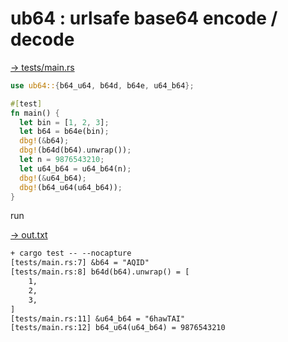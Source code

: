 # ub64 : urlsafe base64 encode / decode

[→ tests/main.rs](tests/main.rs)

```rust
use ub64::{b64_u64, b64d, b64e, u64_b64};

#[test]
fn main() {
  let bin = [1, 2, 3];
  let b64 = b64e(bin);
  dbg!(&b64);
  dbg!(b64d(b64).unwrap());
  let n = 9876543210;
  let u64_b64 = u64_b64(n);
  dbg!(&u64_b64);
  dbg!(b64_u64(u64_b64));
}
```


run

[→ out.txt](out.txt)

```txt
+ cargo test -- --nocapture
[tests/main.rs:7] &b64 = "AQID"
[tests/main.rs:8] b64d(b64).unwrap() = [
    1,
    2,
    3,
]
[tests/main.rs:11] &u64_b64 = "6hawTAI"
[tests/main.rs:12] b64_u64(u64_b64) = 9876543210
```

